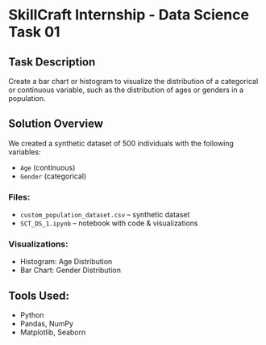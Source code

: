 # SkillCraft Internship - Data Science Task 01

##  Task Description

Create a bar chart or histogram to visualize the distribution of a categorical or continuous variable, such as the distribution of ages or genders in a population.

##  Solution Overview

We created a synthetic dataset of 500 individuals with the following variables:

- `Age` (continuous)
- `Gender` (categorical)

###  Files:
- `custom_population_dataset.csv` – synthetic dataset
- `SCT_DS_1.ipynb` – notebook with code & visualizations

###  Visualizations:
- Histogram: Age Distribution
- Bar Chart: Gender Distribution

##  Tools Used:
- Python
- Pandas, NumPy
- Matplotlib, Seaborn
